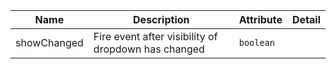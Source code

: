 <!--
SPDX-FileCopyrightText: 2022 Siemens AG

SPDX-License-Identifier: MIT
-->

| Name       | Description                   | Attribute        | Detail |
|------------|-------------------------------|------------------|--------|
|showChanged| Fire event after visibility of dropdown has changed | `boolean`
